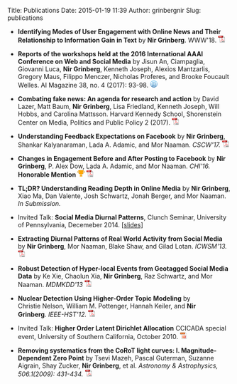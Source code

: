 Title: Publications
Date: 2015-01-19 11:39
Author: grinbergnir
Slug: publications

-   **Identifying Modes of User Engagement with Online News and Their Relationship to Information Gain in Text** by **Nir Grinberg**. WWW'18. <a href="/papers/grinberg_www18.pdf" target="_blank"><img src="/images/pdf-icon-16x16.png"></a>

-   **Reports of the workshops held at the 2016 International AAAI Conference on Web and Social Media** by Jisun An, Ciampaglia, Giovanni Luca, **Nir Grinberg**, Kenneth Joseph, Alexios Mantzarlis, Gregory Maus, Filippo Menczer, Nicholas Proferes, and Brooke Foucault Welles. AI Magazine 38, no. 4 (2017): 93-98. <a href="https://aaai.org/ojs/index.php/aimagazine/article/view/2772" target="_blank"><img src="/images/web-icon-16x16.png"></a>

-   **Combating fake news: An agenda for research and action** by David Lazer, Matt Baum, **Nir Grinberg**, Lisa Friedland, Kenneth Joseph, Will Hobbs, and Carolina Mattsson. Harvard Kennedy School, Shorenstein Center on Media, Politics and Public Policy 2 (2017). <a href="https://shorensteincenter.org/wp-content/uploads/2017/05/Combating-Fake-News-Agenda-for-Research-1.pdf?x78124" target="_blank"><img src="/images/pdf-icon-16x16.png"></a>


-   **Understanding Feedback Expectations on Facebook** by **Nir Grinberg**, Shankar Kalyanaraman, Lada A. Adamic, and Mor Naaman. *CSCW'17.* <a href="/papers/feedback_exp.pdf" target="_blank"><img src="/images/pdf-icon-16x16.png"></a>

-   **Changes in Engagement Before and After Posting to Facebook** by **Nir Grinberg**, P. Alex Dow, Lada A. Adamic, and Mor Naaman. *CHI'16.* **Honorable Mention** <img src="/images/cup.png"> <a href="/papers/contribution2016grinberg.pdf" target="_blank"><img src="/images/pdf-icon-16x16.png"></a>

-   **TL;DR? Understanding Reading Depth in Online Media** by **Nir Grinberg**, Xiao Ma, Dan Valente, Josh Schwartz, Jonah Berger, and Mor Naaman. *In Submission.* 

-   Invited Talk: **Social Media Diurnal Patterns**, Clunch Seminar, University of Pennsylvania, Decemeber 2014. <a href="/files/upenn2014/social-media-diurnal-patterns.html" target="_blank">[slides]</a>

-   **Extracting Diurnal Patterns of Real World Activity from Social Media** by **Nir Grinberg**, Mor Naaman, Blake Shaw, and Gilad Lotan. *ICWSM'13.* <a href="/papers/grinberg-icwsm2013-extracting.pdf" target="_blank"><img src="/images/pdf-icon-16x16.png"></a>

-   **Robust Detection of Hyper-local Events from Geotagged Social Media Data** by Ke Xie, Chaolun Xia, **Nir Grinberg**, Raz Schwartz, and Mor Naaman. *MDMKDD'13* <a href="/papers/robust-detection-sm-hyperlocal-events.pdf" target="_blank"><img src="/images/pdf-icon-16x16.png"></a>

-   **Nuclear Detection Using Higher-Order Topic Modeling** by Christie Nelson, William M. Pottenger, Hannah Keiler, and **Nir Grinberg**. *IEEE-HST'12.* <a href="/papers/IEEE-HST-2012-Nuclear-Detection-Paper-Christie.pdf" target="_blank"><img src="/images/pdf-icon-16x16.png"></a>

-   Invited Talk: **Higher Order Latent Dirichlet Allocation** CCICADA special event, University of Southern California, October 2010. <a href="/papers/HO-LDA-CCICADA-Nir-Oct2010.pptx" target="_blank"><img src="/images/pptx-icon-16x16.png"></a>

-   **Removing systematics from the CoRoT light curves: I. Magnitude-Dependent Zero Point** by Tsevi Mazeh, Pascal Guterman, Suzanne Aigrain, Shay Zucker, **Nir Grinberg**, et al. *Astronomy & Astrophysics, 506.1(2009): 431-434.* <a href="/papers/Removing-systematics-from-the-CoRoT-light-curves.pdf" target="_blank"><img src="/images/pdf-icon-16x16.png"></a>